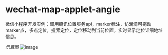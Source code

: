 # wechat-map-applet-angie
微信小程序开发实例：调用腾讯位置服务api，marker标注，仿滴滴可拖动marker点，多点定位，搜索定位，定位移动到当前位置，实时显示定位详细地址信息。

*示意图*
![image](https://github.com/vedaAngie/wechat-map-applet-angie/blob/master/images/example.PNG)
